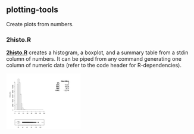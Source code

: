 ## plotting-tools

Create plots from numbers.

### **2histo.R** 

**[2histo.R](2Histo.R)** creates a histogram, a boxplot, and a summary table from a stdin column of numbers. It can be piped from any command generating one column of numeric data (refer to the code header for R-dependencies).

<img src="pictures/2Histo.png?raw=true" alt="numbers to histo" style="width: 200px;"/>
